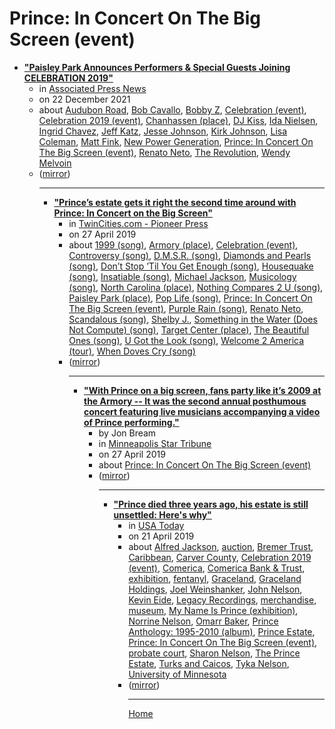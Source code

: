 # Prince: In Concert On The Big Screen (event)

 - [**"Paisley Park Announces Performers & Special Guests Joining CELEBRATION 2019"**](https://apnews.com/article/entertainment-music-minnesota-minneapolis-prince-5dab29ebae754a008ff8dc0d3bdc5469)<ul><li>in [Associated Press News](https://apnews.com/)</li><li>on 22 December 2021</li><li>about [Audubon Road](../../../topics/audubon-road/index.md), [Bob Cavallo](../../../topics/bob-cavallo/index.md), [Bobby Z](../../../topics/bobby-z/index.md), [Celebration (event)](../../../topics/event/celebration/index.md), [Celebration 2019 (event)](../../../topics/event/celebration-2019/index.md), [Chanhassen (place)](../../../topics/place/chanhassen/index.md), [DJ Kiss](../../../topics/dj-kiss/index.md), [Ida Nielsen](../../../topics/ida-nielsen/index.md), [Ingrid Chavez](../../../topics/ingrid-chavez/index.md), [Jeff Katz](../../../topics/jeff-katz/index.md), [Jesse Johnson](../../../topics/jesse-johnson/index.md), [Kirk Johnson](../../../topics/kirk-johnson/index.md), [Lisa Coleman](../../../topics/lisa-coleman/index.md), [Matt Fink](../../../topics/matt-fink/index.md), [New Power Generation](../../../topics/new-power-generation/index.md), [Prince: In Concert On The Big Screen (event)](../../../topics/event/prince-in-concert-on-the-big-screen/index.md), [Renato Neto](../../../topics/renato-neto/index.md), [The Revolution](../../../topics/the-revolution/index.md), [Wendy Melvoin](../../../topics/wendy-melvoin/index.md)</li><li>([mirror](https://web.archive.org/web/*/https://apnews.com/article/entertainment-music-minnesota-minneapolis-prince-5dab29ebae754a008ff8dc0d3bdc5469))</li><ul>

----

 - [**"Prince’s estate gets it right the second time around with Prince: In Concert on the Big Screen"**](https://www.twincities.com/2019/04/27/princes-estate-gets-it-right-the-second-time-around-with-prince-in-concert-on-the-big-screen/)<ul><li>in [TwinCities.com - Pioneer Press](https://www.twincities.com/)</li><li>on 27 April 2019</li><li>about [1999 (song)](../../../topics/song/1999/index.md), [Armory (place)](../../../topics/place/armory/index.md), [Celebration (event)](../../../topics/event/celebration/index.md), [Controversy (song)](../../../topics/song/controversy/index.md), [D.M.S.R. (song)](../../../topics/song/d-m-s-r/index.md), [Diamonds and Pearls (song)](../../../topics/song/diamonds-and-pearls/index.md), [Don’t Stop ’Til You Get Enough (song)](../../../topics/song/don-t-stop-til-you-get-enough/index.md), [Housequake (song)](../../../topics/song/housequake/index.md), [Insatiable (song)](../../../topics/song/insatiable/index.md), [Michael Jackson](../../../topics/michael-jackson/index.md), [Musicology (song)](../../../topics/song/musicology/index.md), [North Carolina (place)](../../../topics/place/north-carolina/index.md), [Nothing Compares 2 U (song)](../../../topics/song/nothing-compares-2-u/index.md), [Paisley Park (place)](../../../topics/place/paisley-park/index.md), [Pop Life (song)](../../../topics/song/pop-life/index.md), [Prince: In Concert On The Big Screen (event)](../../../topics/event/prince-in-concert-on-the-big-screen/index.md), [Purple Rain (song)](../../../topics/song/purple-rain/index.md), [Renato Neto](../../../topics/renato-neto/index.md), [Scandalous (song)](../../../topics/song/scandalous/index.md), [Shelby J.](../../../topics/shelby-j/index.md), [Something in the Water (Does Not Compute) (song)](../../../topics/song/something-in-the-water-does-not-compute/index.md), [Target Center (place)](../../../topics/place/target-center/index.md), [The Beautiful Ones (song)](../../../topics/song/the-beautiful-ones/index.md), [U Got the Look (song)](../../../topics/song/u-got-the-look/index.md), [Welcome 2 America (tour)](../../../topics/tour/welcome-2-america/index.md), [When Doves Cry (song)](../../../topics/song/when-doves-cry/index.md)</li><li>([mirror](https://web.archive.org/web/*/https://www.twincities.com/2019/04/27/princes-estate-gets-it-right-the-second-time-around-with-prince-in-concert-on-the-big-screen/))</li><ul>

----

 - [**"With Prince on a big screen, fans party like it’s 2009 at the Armory -- It was the second annual posthumous concert featuring live musicians accompanying a video of Prince performing."**](https://www.startribune.com/with-prince-on-a-big-screen-fans-party-like-it-s-2009-at-the-armory/509152322/)<ul><li>by Jon Bream</li><li>in [Minneapolis Star Tribune](https://www.startribune.com/)</li><li>on 27 April 2019</li><li>about [Prince: In Concert On The Big Screen (event)](../../../topics/event/prince-in-concert-on-the-big-screen/index.md)</li><li>([mirror](https://web.archive.org/web/*/https://www.startribune.com/with-prince-on-a-big-screen-fans-party-like-it-s-2009-at-the-armory/509152322/))</li><ul>

----

 - [**"Prince died three years ago, his estate is still unsettled: Here's why"**](https://usatoday.com/story/life/2019/04/18/prince-died-3-years-ago-his-estate-still-unsettled-heres-why/3344038002/)<ul><li>in [USA Today](https://usatoday.com/)</li><li>on 21 April 2019</li><li>about [Alfred Jackson](../../../topics/alfred-jackson/index.md), [auction](../../../topics/auction/index.md), [Bremer Trust](../../../topics/bremer-trust/index.md), [Caribbean](../../../topics/caribbean/index.md), [Carver County](../../../topics/carver-county/index.md), [Celebration 2019 (event)](../../../topics/event/celebration-2019/index.md), [Comerica](../../../topics/comerica/index.md), [Comerica Bank & Trust](../../../topics/comerica-bank-trust/index.md), [exhibition](../../../topics/exhibition/index.md), [fentanyl](../../../topics/fentanyl/index.md), [Graceland](../../../topics/graceland/index.md), [Graceland Holdings](../../../topics/graceland-holdings/index.md), [Joel Weinshanker](../../../topics/joel-weinshanker/index.md), [John Nelson](../../../topics/john-nelson/index.md), [Kevin Eide](../../../topics/kevin-eide/index.md), [Legacy Recordings](../../../topics/legacy-recordings/index.md), [merchandise](../../../topics/merchandise/index.md), [museum](../../../topics/museum/index.md), [My Name Is Prince (exhibition)](../../../topics/exhibition/my-name-is-prince/index.md), [Norrine Nelson](../../../topics/norrine-nelson/index.md), [Omarr Baker](../../../topics/omarr-baker/index.md), [Prince Anthology: 1995-2010 (album)](../../../topics/album/prince-anthology-1995-2010/index.md), [Prince Estate](../../../topics/prince-estate/index.md), [Prince: In Concert On The Big Screen (event)](../../../topics/event/prince-in-concert-on-the-big-screen/index.md), [probate court](../../../topics/probate-court/index.md), [Sharon Nelson](../../../topics/sharon-nelson/index.md), [The Prince Estate](../../../topics/the-prince-estate/index.md), [Turks and Caicos](../../../topics/turks-and-caicos/index.md), [Tyka Nelson](../../../topics/tyka-nelson/index.md), [University of Minnesota](../../../topics/university-of-minnesota/index.md)</li><li>([mirror](https://web.archive.org/web/*/https://usatoday.com/story/life/2019/04/18/prince-died-3-years-ago-his-estate-still-unsettled-heres-why/3344038002/))</li><ul>

----

[Home](../index.md)
